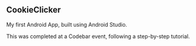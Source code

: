## CookieClicker

My first Android App, built using Android Studio.

This was completed at a Codebar event, following a step-by-step tutorial.


